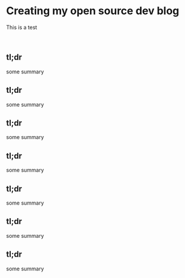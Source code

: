 # Creating my open source dev blog

This is a test

<br>

## tl;dr

some summary

## tl;dr

some summary

## tl;dr

some summary
## tl;dr

some summary

## tl;dr

some summary

## tl;dr

some summary

## tl;dr

some summary

